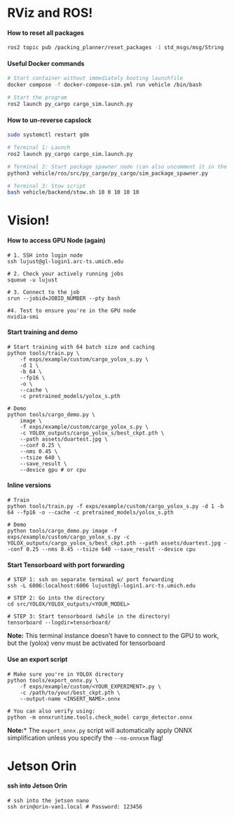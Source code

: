 
# RViz and ROS!

#### How to reset all packages
```bash
ros2 topic pub /packing_planner/reset_packages -1 std_msgs/msg/String '{data: "True"}'
```

#### Useful Docker commands
```bash
# Start container without immediately booting launchfile
docker compose -f docker-compose-sim.yml run vehicle /bin/bash

# Start the program
ros2 launch py_cargo cargo_sim.launch.py
```

#### How to un-reverse capslock
```bash 
sudo systemctl restart gdm
```

```bash
# Terminal 1: Launch
ros2 launch py_cargo cargo_sim.launch.py

# Terminal 2: Start package spawner node (can also uncomment it in the launch file)
python3 vehicle/ros/src/py_cargo/py_cargo/sim_package_spawner.py

# Terminal 3: Stow script
bash vehicle/backend/stow.sh 10 0 10 10 10
```


# Vision!

#### How to access GPU Node (again)
```shell
# 1. SSH into login node
ssh lujust@gl-login1.arc-ts.umich.edu

# 2. Check your actively running jobs
squeue -u lujust

# 3. Connect to the job
srun --jobid=JOBID_NUMBER --pty bash

#4. Test to ensure you're in the GPU node
nvidia-smi
```

#### Start training and demo
```shell
# Start training with 64 batch size and caching
python tools/train.py \
    -f exps/example/custom/cargo_yolox_s.py \
    -d 1 \
    -b 64 \
    --fp16 \
    -o \
    --cache \
    -c pretrained_models/yolox_s.pth

# Demo
python tools/cargo_demo.py \ 
	image \ 
	-f exps/example/custom/cargo_yolox_s.py \ 
	-c YOLOX_outputs/cargo_yolox_s/best_ckpt.pth \ 
	--path assets/duartest.jpg \ 
	--conf 0.25 \ 
	--nms 0.45 \ 
	--tsize 640 \ 
	--save_result \ 
	--device gpu # or cpu
```

#### Inline versions
```shell
# Train
python tools/train.py -f exps/example/custom/cargo_yolox_s.py -d 1 -b 64 --fp16 -o --cache -c pretrained_models/yolox_s.pth

# Demo
python tools/cargo_demo.py image -f exps/example/custom/cargo_yolox_s.py -c YOLOX_outputs/cargo_yolox_s/best_ckpt.pth --path assets/duartest.jpg --conf 0.25 --nms 0.45 --tsize 640 --save_result --device cpu
```


#### Start Tensorboard with port forwarding
```shell
# STEP 1: ssh on separate terminal w/ port forwarding
ssh -L 6006:localhost:6006 lujust@gl-login1.arc-ts.umich.edu

# STEP 2: Go into the directory
cd src/YOLOX/YOLOX_outputs/<YOUR_MODEL>

# STEP 3: Start tensorboard (while in the directory)
tensorboard --logdir=tensorboard/
```

**Note:** This terminal instance doesn't have to connect to the GPU to work, but the (yolox) venv must be activated for tensorboard

#### Use an export script
```shell
# Make sure you're in YOLOX directory
python tools/export_onnx.py \
	-f exps/example/custom/<YOUR_EXPERIMENT>.py \
	-c /path/to/your/best_ckpt.pth \
	--output-name <INSERT_NAME>.onnx

# You can also verify using:
python -m onnxruntime.tools.check_model cargo_detector.onnx
```

**Note:*** The ```export_onnx.py``` script will automatically apply ONNX simplification unless you specify the ```--no-onnxsm``` flag!

# Jetson Orin

#### ssh into Jetson Orin
```shell
# ssh into the jetson nano
ssh orin@orin-van1.local # Password: 123456
```